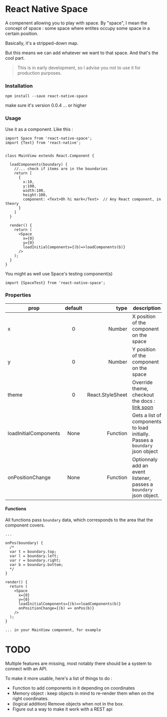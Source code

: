 # React Native Space

A compenent allowing you to play with space. By "space", I mean the concept of space : some space where entites occupy some space in a certain position.

Basically, it's a stripped-down map.

But this means we can add whatever we want to that space. And that's the cool part.
> This is in early development, so I advise you not to use it for production purposes.

### Installation
```
npm install --save react-native-space
```
make sure it's version 0.0.4 ... or higher

### Usage

Use it as a component. Like this :

```
import Space from 'react-native-space';
import {Text} from 'react-native';


class MainView extends React.Component {

  loadComponents(boundary) {
    //... check if items are in the boundaries
    return [
      {
        x:10,
        y:100,
        width:100,
        height:100,
        component: <Text>Oh hi mark</Text>  // Any React component, in theory
      }
    ]
  }

  render() {
    return (
      <Space
        x={0}
        y={0}
        loadInitialComponents={(b)=>loadComponents(b)}
      />  
    );
  }
}

```
You might as well use Space's testing component(s)

`
import {SpaceTest} from 'react-native-space';
`


### Properties

| prop        | default     | type  | description |
| ----------- |:-----------:| -----:| ----------- |
| x | 0 | Number | X position of the component on the space |
| y | 0 | Number | Y position of the component on the space |
| theme | 0 | React.StyleSheet | Override theme, checkout the docs : [link soon](https://) |
| loadInitialComponents | None | Function | Gets a list of components to load initially. Passes a `boundary` json object |
| onPositionChange | None | Function | Optionnaly add an event listener, passes a `boundary` json object.|

#### Functions
All functions pass `boundary` data, which corresponds to the area that the component covers.
```
...

onPos(boundary) {
  /*
  var t = boundary.top;
  var l = boundary.left;
  var r = boundary.right;
  var b = boundary.bottom;
  */
}

render() {
  return (
    <Space
      x={0}
      y={0}
      loadInitialComponents={(b)=>loadComponents(b)}
      onPositionChange={(b) => onPos(b)}
    />  
  );
}

... in your MainView component, for example
```

# TODO

Multiple features are missing, most notably there should be a system to connect with an API.


To make it more usable, here's a list of things to do :
- Function to add components in it depending on coordinates
- Memory object : keep objects in mind to re-render them when on the right coordinates.
- (logical addition) Remove objects when not in the box.
- Figure out a way to make it work with a REST api
